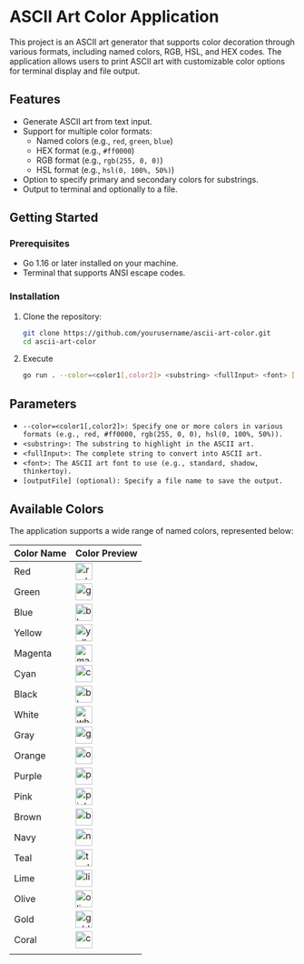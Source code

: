 # ASCII Art Color Application

This project is an ASCII art generator that supports color decoration through various formats, including named colors, RGB, HSL, and HEX codes. The application allows users to print ASCII art with customizable color options for terminal display and file output.

## Features

- Generate ASCII art from text input.
- Support for multiple color formats:
  - Named colors (e.g., `red`, `green`, `blue`)
  - HEX format (e.g., `#ff0000`)
  - RGB format (e.g., `rgb(255, 0, 0)`)
  - HSL format (e.g., `hsl(0, 100%, 50%)`)
- Option to specify primary and secondary colors for substrings.
- Output to terminal and optionally to a file.

## Getting Started

### Prerequisites

- Go 1.16 or later installed on your machine.
- Terminal that supports ANSI escape codes.

### Installation

1. Clone the repository:

   ```bash
   git clone https://github.com/yourusername/ascii-art-color.git
   cd ascii-art-color

2. Execute
    ```bash
    go run . --color=<color1[,color2]> <substring> <fullInput> <font> [outputFile]

## Parameters
- `--color=<color1[,color2]>: Specify one or more colors in various formats (e.g., red, #ff0000, rgb(255, 0, 0), hsl(0, 100%, 50%)).`
- `<substring>: The substring to highlight in the ASCII art.`
- `<fullInput>: The complete string to convert into ASCII art.`
- `<font>: The ASCII art font to use (e.g., standard, shadow, thinkertoy).`
- `[outputFile] (optional): Specify a file name to save the output.`

## Available Colors

The application supports a wide range of named colors, represented below:

| Color Name  | Color Preview |
|-------------|---------------|
| Red         | <img src="https://www.colorhexa.com/ff0000.png" alt="red" width="30" height="30"/>         |
| Green       | <img src="https://www.colorhexa.com/00ff00.png" alt="green" width="30" height="30"/>       |
| Blue        | <img src="https://www.colorhexa.com/0000ff.png" alt="blue" width="30" height="30"/>        |
| Yellow      | <img src="https://www.colorhexa.com/ffff00.png" alt="yellow" width="30" height="30"/>      |
| Magenta     | <img src="https://www.colorhexa.com/ff00ff.png" alt="magenta" width="30" height="30"/>     |
| Cyan        | <img src="https://www.colorhexa.com/00ffff.png" alt="cyan" width="30" height="30"/>        |
| Black       | <img src="https://www.colorhexa.com/000000.png" alt="black" width="30" height="30"/>       |
| White       | <img src="https://www.colorhexa.com/ffffff.png" alt="white" width="30" height="30"/>       |
| Gray        | <img src="https://www.colorhexa.com/808080.png" alt="gray" width="30" height="30"/>        |
| Orange      | <img src="https://www.colorhexa.com/ffa500.png" alt="orange" width="30" height="30"/>      |
| Purple      | <img src="https://www.colorhexa.com/800080.png" alt="purple" width="30" height="30"/>      |
| Pink        | <img src="https://www.colorhexa.com/ffc0cb.png" alt="pink" width="30" height="30"/>        |
| Brown       | <img src="https://www.colorhexa.com/a52a2a.png" alt="brown" width="30" height="30"/>       |
| Navy        | <img src="https://www.colorhexa.com/000080.png" alt="navy" width="30" height="30"/>        |
| Teal        | <img src="https://www.colorhexa.com/008080.png" alt="teal" width="30" height="30"/>        |
| Lime        | <img src="https://www.colorhexa.com/00ff00.png" alt="lime" width="30" height="30"/>        |
| Olive       | <img src="https://www.colorhexa.com/808000.png" alt="olive" width="30" height="30"/>       |
| Gold        | <img src="https://www.colorhexa.com/ffd700.png" alt="gold" width="30" height="30"/>        |
| Coral       | <img src="https://www.colorhexa.com/ff7f50.png" alt="coral" width="30" height="30"/>       |
     |


